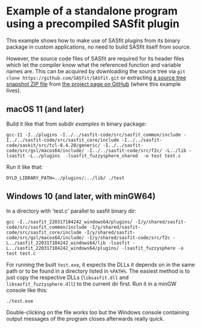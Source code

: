 # Example of a standalone program using a precompiled SASfit plugin

This example shows how to make use of SASfit plugins from its binary package in custom applications, no need to build SASfit itself from source.

However, the source code files of SASfit are required for its header files which let the compiler know what the referenced function and variable names are. This can be acquired by downloading the source tree via `git clone https://github.com/SASfit/SASfit.git` or extracting [a source tree snapshot ZIP file](https://github.com/SASfit/SASfit/archive/refs/heads/master.zip) from [the project page on GitHub](https://github.com/SASfit/SASfit) (where this example lives).

## macOS 11 (and later)

Build it like that from subdir *examples* in binary package:

    gcc-11 -I../plugins -I../../sasfit-code/src/sasfit_common/include -I../../sasfit-code/src/sasfit_core/include -I../../sasfit-code/saskit/src/tcl-8.4.20/generic/ -I../../sasfit-code/src/gsl/macos64/include/ -I../../sasfit-code/src/f2c/ -L../lib -lsasfit -L../plugins  -lsasfit_fuzzysphere_shared  -o test test.c

Run it like that:

    DYLD_LIBRARY_PATH=../plugins/:../lib/ ./test

## Windows 10 (and later, with minGW64)

In a directory with 'test.c' parallel to sasfit binary dir:

    gcc -I../sasfit_220317104242_windows64/plugins/ -I/y/shared/sasfit-code/src/sasfit_common/include -I/y/shared/sasfit-code/src/sasfit_core/include -I/y/shared/sasfit-code/src/gsl/macos64/include/ -I/y/shared/sasfit-code/src/f2c -L../sasfit_220317104242_windows64/lib -lsasfit -L../sasfit_220317104242_windows64/plugins/ -lsasfit_fuzzysphere -o test test.c

For running the built `test.exe`, it expects the DLLs it depends on in the same path or to be found in a directory listed in `%PATH%`. The easiest method is to just copy the respective DLLs (`libsasfit.dll` and  `libsasfit_fuzzysphere.dll`) to the current dir first. Run it in a minGW console like this:

    ./test.exe

Double-clicking on the file works too but the Windows console containing output messages of the program closes afterwards really quick.
